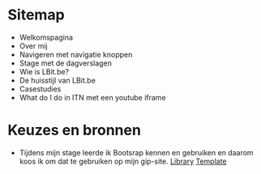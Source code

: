 # Sitemap
* Welkomspagina
* Over mij
* Navigeren met navigatie knoppen
* Stage met de dagverslagen
* Wie is LBit.be?
* De huisstijl van LBit.be
* Casestudies
* What do I do in ITN met een youtube iframe

# Keuzes en bronnen
* Tijdens mijn stage leerde ik Bootsrap kennen en gebruiken en daarom koos ik om dat te gebruiken op mijn gip-site.
[Library](http://getbootstrap.com/ "Bootstrap's Homepage")
[Template](http://getbootstrap.com/ "Agency template")
